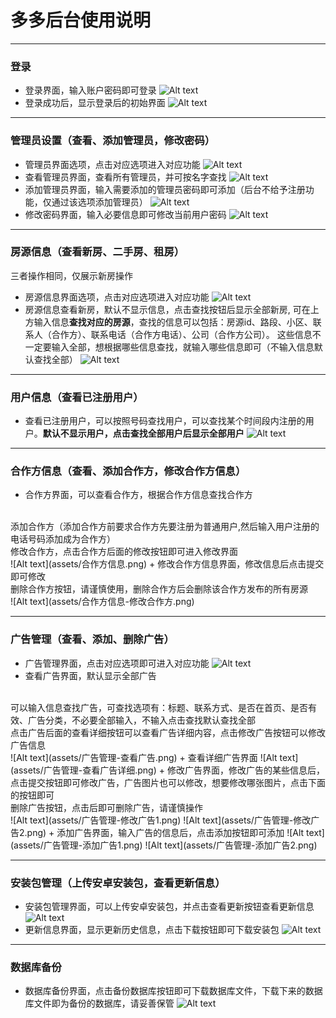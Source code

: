 # 多多后台使用说明

---

### 登录

+ 登录界面，输入账户密码即可登录
![Alt text](assets/登录.png)
+ 登录成功后，显示登录后的初始界面
![Alt text](assets/登录后界面模块.png)

---

### 管理员设置（查看、添加管理员，修改密码）
+ 管理员界面选项，点击对应选项进入对应功能
![Alt text](assets/管理员设置选项.png)
+ 查看管理员界面，查看所有管理员，并可按名字查找
![Alt text](assets/管理员设置-查看管理员.png)
+ 添加管理员界面，输入需要添加的管理员密码即可添加（后台不给予注册功能，仅通过该选项添加管理员）
![Alt text](assets/管理员设置-添加.png)
+ 修改密码界面，输入必要信息即可修改当前用户密码
![Alt text](assets/管理员设置-修改密码.png)

---

### 房源信息（查看新房、二手房、租房）
三者操作相同，仅展示新房操作
+ 房源信息界面选项，点击对应选项进入对应功能
![Alt text](assets/房源信息选项.png)
+ 房源信息查看新房，默认不显示信息，点击查找按钮后显示全部新房,
可在上方输入信息**查找对应的房源**，查找的信息可以包括：房源id、路段、小区、联系人（合作方）、联系电话（合作方电话）、公司（合作方公司）。
这些信息不一定要输入全部，想根据哪些信息查找，就输入哪些信息即可（不输入信息默认查找全部）
![Alt text](assets/房源信息-查看新房.png)

---

### 用户信息（查看已注册用户）
+ 查看已注册用户，可以按照号码查找用户，可以查找某个时间段内注册的用户。**默认不显示用户，点击查找全部用户后显示全部用户**
![Alt text](assets/用户信息.png)

---

### 合作方信息（查看、添加合作方，修改合作方信息）
+ 合作方界面，可以查看合作方，根据合作方信息查找合作方
<br>
添加合作方（添加合作方前要求合作方先要注册为普通用户,然后输入用户注册的电话号码添加成为合作方）
<br>
修改合作方，点击合作方后面的修改按钮即可进入修改界面
<br>
![Alt text](assets/合作方信息.png)
+ 修改合作方信息界面，修改信息后点击提交即可修改
<br>
删除合作方按钮，请谨慎使用，删除合作方后会删除该合作方发布的所有房源
<br>
![Alt text](assets/合作方信息-修改合作方.png)

---

### 广告管理（查看、添加、删除广告）
+ 广告管理界面，点击对应选项即可进入对应功能
![Alt text](assets/广告管理选项.png)
+ 查看广告界面，默认显示全部广告
<br>
可以输入信息查找广告，可查找选项有：标题、联系方式、是否在首页、是否有效、广告分类，不必要全部输入，不输入点击查找默认查找全部
<br>
点击广告后面的查看详细按钮可以查看广告详细内容，点击修改广告按钮可以修改广告信息
<br>
![Alt text](assets/广告管理-查看广告.png)
+ 查看详细广告界面
![Alt text](assets/广告管理-查看广告详细.png)
+ 修改广告界面，修改广告的某些信息后，点击提交按钮即可修改广告，广告图片也可以修改，想要修改哪张图片，点击下面的按钮即可
<br>
删除广告按钮，点击后即可删除广告，请谨慎操作
<br>
![Alt text](assets/广告管理-修改广告1.png)
![Alt text](assets/广告管理-修改广告2.png)
+ 添加广告界面，输入广告的信息后，点击添加按钮即可添加
![Alt text](assets/广告管理-添加广告1.png)
![Alt text](assets/广告管理-添加广告2.png)

---

### 安装包管理（上传安卓安装包，查看更新信息）
+ 安装包管理界面，可以上传安卓安装包，并点击查看更新按钮查看更新信息
![Alt text](assets/安装包管理.png)
+ 更新信息界面，显示更新历史信息，点击下载按钮即可下载安装包
![Alt text](assets/安装包管理-查看更新信息.png)

---

### 数据库备份
+ 数据库备份界面，点击备份数据库按钮即可下载数据库文件，下载下来的数据库文件即为备份的数据库，请妥善保管
![Alt text](assets/数据库备份.png)
